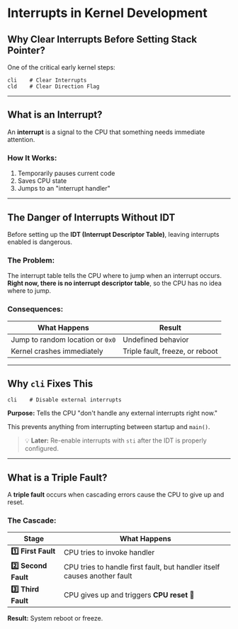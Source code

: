 # Interrupts in Kernel Development

## Why Clear Interrupts Before Setting Stack Pointer?

One of the critical early kernel steps:

```assembly
cli    # Clear Interrupts
cld    # Clear Direction Flag
```

---

## What is an Interrupt?

An **interrupt** is a signal to the CPU that something needs immediate attention.

### How It Works:
1. Temporarily pauses current code
2. Saves CPU state
3. Jumps to an "interrupt handler"

---

## The Danger of Interrupts Without IDT

Before setting up the **IDT (Interrupt Descriptor Table)**, leaving interrupts enabled is dangerous.

### The Problem:
The interrupt table tells the CPU where to jump when an interrupt occurs. **Right now, there is no interrupt descriptor table**, so the CPU has no idea where to jump.

### Consequences:

| What Happens | Result |
|--------------|--------|
| Jump to random location or `0x0` | Undefined behavior |
| Kernel crashes immediately | Triple fault, freeze, or reboot |

---

## Why `cli` Fixes This

```assembly
cli    # Disable external interrupts
```

**Purpose:** Tells the CPU "don't handle any external interrupts right now."

This prevents anything from interrupting between startup and `main()`.

> 💡 **Later:** Re-enable interrupts with `sti` after the IDT is properly configured.

---

## What is a Triple Fault?

A **triple fault** occurs when cascading errors cause the CPU to give up and reset.

### The Cascade:

| Stage | What Happens |
|-------|--------------|
| **1️⃣ First Fault** | CPU tries to invoke handler |
| **2️⃣ Second Fault** | CPU tries to handle first fault, but handler itself causes another fault |
| **3️⃣ Third Fault** | CPU gives up and triggers **CPU reset** 🔄 |

**Result:** System reboot or freeze.
